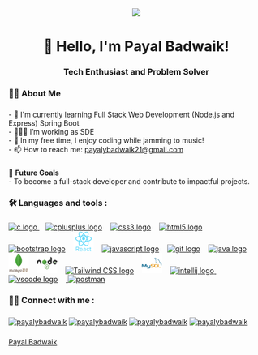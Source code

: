 <div align="center">
  <img height="150" src="https://media4.giphy.com/media/v1.Y2lkPTc5MGI3NjExdXIzcWtsdWU4aXlxNDhsemY1a2Z4ZTZvZTFwdm16bDF3d3ZubXMxZSZlcD12MV9pbnRlcm5hbF9naWZfYnlfaWQmY3Q9Zw/L1R1tvI9svkIWwpVYr/giphy.gif"  />
</div>

###

<h1 align="center">👋 Hello, I'm Payal Badwaik!</h1>

###

<h3 align="center">Tech Enthusiast and Problem Solver</h3>

###

<h3 align="left">👩‍💻  About Me</h3>

###

<p align="left">- 🌱 I'm currently learning Full Stack Web Development (Node.js and Express) Spring Boot <br>- 👩🏻‍💻 I’m working as SDE<br>- 🎵 In my free time, I enjoy coding while jamming to music!<br>- 📫 How to reach me: <a href="mailto:payalybadwaik21@gmail.com">payalybadwaik21@gmail.com</a></p>

###

<p align="left"> 🎯 <b>Future Goals</b><br>- To become a full-stack developer and contribute to impactful projects.</p>

###

<h3 align="left">🛠 Languages and tools :</h3>

###

<div align="left">
  <a href="https://www.cprogramming.com/" target="_blank" rel="noreferrer"><img src="https://cdn.jsdelivr.net/gh/devicons/devicon/icons/c/c-original.svg" height="40" alt="c logo"  /> </a>
  <img width="12" /><a href="https://www.w3schools.com/cpp/" target="_blank" rel="noreferrer"><img src="https://cdn.jsdelivr.net/gh/devicons/devicon/icons/cplusplus/cplusplus-original.svg" height="40" alt="cplusplus logo"  /></a>
  <img width="12" /><a href="https://www.w3schools.com/css/" target="_blank" rel="noreferrer"><img src="https://cdn.jsdelivr.net/gh/devicons/devicon/icons/css3/css3-original.svg" height="40" alt="css3 logo"  /></a>
  <img width="12" /><a href="https://www.w3schools.com/html/default.asp" target="_blank" rel="noreferrer"><img src="https://cdn.jsdelivr.net/gh/devicons/devicon/icons/html5/html5-original.svg" height="40" alt="html5 logo"  /></a>
  <img width="12" /><a href="https://getbootstrap.com" target="_blank" rel="noreferrer"><img src="https://cdn.jsdelivr.net/gh/devicons/devicon/icons/bootstrap/bootstrap-original.svg" height="40" alt="bootstrap logo"  /></a>
  <img width="12" /><a href="https://reactjs.org/" target="_blank" rel="noreferrer"><img src="https://raw.githubusercontent.com/devicons/devicon/master/icons/react/react-original-wordmark.svg" alt="react" width="40" height="40"/></a>
  <img width="12" /><a href="https://developer.mozilla.org/en-US/docs/Web/JavaScript" target="_blank" rel="noreferrer"><img src="https://cdn.jsdelivr.net/gh/devicons/devicon/icons/javascript/javascript-original.svg" height="40" 
     alt="javascript logo"  /></a>
  <img width="12" /><a href="https://git-scm.com/ target="_blank" rel="noreferrer"><img src="https://cdn.jsdelivr.net/gh/devicons/devicon/icons/git/git-original.svg" height="40" alt="git logo"  /></a>
  <img width="12" /><a href="https://www.java.com" target="_blank" rel="noreferrer"><img src="https://cdn.jsdelivr.net/gh/devicons/devicon/icons/java/java-original.svg" height="40" alt="java logo"  /></a>
  <img width="12" /><a href="https://www.mongodb.com/" target="_blank" rel="noreferrer"><img src="https://raw.githubusercontent.com/devicons/devicon/master/icons/mongodb/mongodb-original-wordmark.svg" alt="mongodb" width="40" 
      height="40"/></a>
  <img width="12" /><a href="https://nodejs.org" target="_blank" rel="noreferrer"><img src="https://raw.githubusercontent.com/devicons/devicon/master/icons/nodejs/nodejs-original-wordmark.svg" alt="nodejs" width="40" height="40"/></a>
  <img width="12" /><a href="https://tailwindcss.com/" target="_blank" rel="noreferrer"><img src="https://cdn.jsdelivr.net/gh/devicons/devicon/icons/tailwindcss/tailwindcss-original.svg" height="40" alt="Tailwind CSS logo" /></a>
  <img width="12" /><a href="https://www.mysql.com/" target="_blank" rel="noreferrer"><img src="https://raw.githubusercontent.com/devicons/devicon/master/icons/mysql/mysql-original-wordmark.svg" alt="mysql" width="40" height="40"/></a>
  <img width="12" /><a href="https://www.jetbrains.com/idea/" target="_blank" rel="noreferrer"><img src="https://cdn.jsdelivr.net/gh/devicons/devicon/icons/intellij/intellij-original.svg" height="40" alt="intellij logo"  />
  <img width="12" /><a href="https://code.visualstudio.com/" target="_blank" rel="noreferrer"><img src="https://cdn.jsdelivr.net/gh/devicons/devicon/icons/vscode/vscode-original.svg" height="40" alt="vscode logo"  /></a>
  <img width="12" /><a href="https://postman.com" target="_blank" rel="noreferrer"> <img src="https://www.vectorlogo.zone/logos/getpostman/getpostman-icon.svg" alt="postman" width="40" height="40"/> </a>
</div>

###

<h3 align="left">🤝🏻 Connect with me :</h3>

###

<p align="left">
  <a href="https://www.linkedin.com/in/payal-badwaik-1b24721b0/" target="blank"><img align="center" src="https://raw.githubusercontent.com/rahuldkjain/github-profile-readme-generator/master/src/images/icons/Social/linked-in-alt.svg" alt="payalybadwaik" height="30" width="40" /></a>
<a href="https://www.hackerrank.com/profile/PayalBadwaik" target="blank"><img align="center" src="https://raw.githubusercontent.com/rahuldkjain/github-profile-readme-generator/master/src/images/icons/Social/hackerrank.svg" alt="payalybadwaik" height="30" width="40" /></a>
<a href="https://leetcode.com/u/PayalBadwaik/" target="blank"><img align="center" src="https://raw.githubusercontent.com/rahuldkjain/github-profile-readme-generator/master/src/images/icons/Social/leet-code.svg" alt="payalybadwaik" height="30" width="40" /></a>
<a href="https://www.geeksforgeeks.org/user/payalybadwaik21/" target="blank"><img align="center" src="https://raw.githubusercontent.com/rahuldkjain/github-profile-readme-generator/master/src/images/icons/Social/geeks-for-geeks.svg" alt="payalybadwaik" height="30" width="40" /></a>
</p>


###


[Payal Badwaik](https://github.com/payalybadwaik)
###
